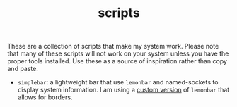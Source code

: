 <div align='center'>
    <h1>scripts</h1><br>
</div>

These are a collection of scripts that make my system work.
Please note that many of these scripts will not work on your system unless you have the proper
tools installed. Use these as a source of inspiration rather than copy and paste.

* `simplebar`: a lightweight bar that use `lemonbar` and named-sockets to display system information.
I am using a [custom version](https://github.com/dark-yux/bar) of `lemonbar` that allows for borders.

